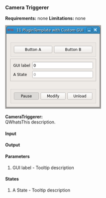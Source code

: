 ### Camera Triggerer

**Requirements:** none
**Limitations:** none

![CameraTriggerer GUI](camera-triggerer.png)

<!--start-->
<p><b>CameraTriggerer:</b><br>QWhatsThis description.</p>
<!--end-->

#### Input


#### Output


#### Parameters
1. GUI label - Tooltip description

#### States
1. A State - Tooltip description
